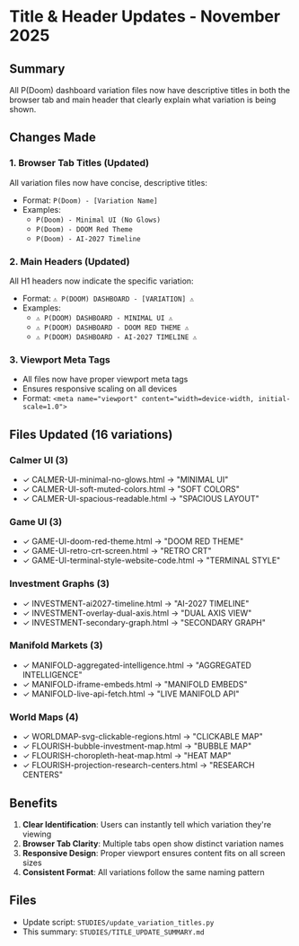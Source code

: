 # Title & Header Updates - November 2025

## Summary

All P(Doom) dashboard variation files now have descriptive titles in both the browser tab and main header that clearly explain what variation is being shown.

## Changes Made

### 1. Browser Tab Titles (Updated)
All variation files now have concise, descriptive titles:
- Format: `P(Doom) - [Variation Name]`
- Examples:
  - `P(Doom) - Minimal UI (No Glows)`
  - `P(Doom) - DOOM Red Theme`
  - `P(Doom) - AI-2027 Timeline`

### 2. Main Headers (Updated)
All H1 headers now indicate the specific variation:
- Format: `⚠ P(DOOM) DASHBOARD - [VARIATION] ⚠`
- Examples:
  - `⚠ P(DOOM) DASHBOARD - MINIMAL UI ⚠`
  - `⚠ P(DOOM) DASHBOARD - DOOM RED THEME ⚠`
  - `⚠ P(DOOM) DASHBOARD - AI-2027 TIMELINE ⚠`

### 3. Viewport Meta Tags
- All files now have proper viewport meta tags
- Ensures responsive scaling on all devices
- Format: `<meta name="viewport" content="width=device-width, initial-scale=1.0">`

## Files Updated (16 variations)

### Calmer UI (3)
- ✓ CALMER-UI-minimal-no-glows.html → "MINIMAL UI"
- ✓ CALMER-UI-soft-muted-colors.html → "SOFT COLORS"
- ✓ CALMER-UI-spacious-readable.html → "SPACIOUS LAYOUT"

### Game UI (3)
- ✓ GAME-UI-doom-red-theme.html → "DOOM RED THEME"
- ✓ GAME-UI-retro-crt-screen.html → "RETRO CRT"
- ✓ GAME-UI-terminal-style-website-code.html → "TERMINAL STYLE"

### Investment Graphs (3)
- ✓ INVESTMENT-ai2027-timeline.html → "AI-2027 TIMELINE"
- ✓ INVESTMENT-overlay-dual-axis.html → "DUAL AXIS VIEW"
- ✓ INVESTMENT-secondary-graph.html → "SECONDARY GRAPH"

### Manifold Markets (3)
- ✓ MANIFOLD-aggregated-intelligence.html → "AGGREGATED INTELLIGENCE"
- ✓ MANIFOLD-iframe-embeds.html → "MANIFOLD EMBEDS"
- ✓ MANIFOLD-live-api-fetch.html → "LIVE MANIFOLD API"

### World Maps (4)
- ✓ WORLDMAP-svg-clickable-regions.html → "CLICKABLE MAP"
- ✓ FLOURISH-bubble-investment-map.html → "BUBBLE MAP"
- ✓ FLOURISH-choropleth-heat-map.html → "HEAT MAP"
- ✓ FLOURISH-projection-research-centers.html → "RESEARCH CENTERS"

## Benefits

1. **Clear Identification**: Users can instantly tell which variation they're viewing
2. **Browser Tab Clarity**: Multiple tabs open show distinct variation names
3. **Responsive Design**: Proper viewport ensures content fits on all screen sizes
4. **Consistent Format**: All variations follow the same naming pattern

## Files
- Update script: `STUDIES/update_variation_titles.py`
- This summary: `STUDIES/TITLE_UPDATE_SUMMARY.md`
